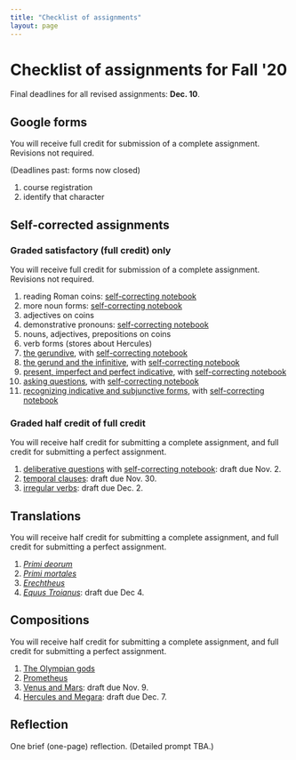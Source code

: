 ```yaml
---
title: "Checklist of assignments"
layout: page
---
```


# Checklist of assignments for Fall '20

Final deadlines for all revised assignments:  **Dec. 10**.

## Google forms

You will receive full credit for submission of a complete assignment.  Revisions not required.

(Deadlines past: forms now closed)

1. course registration
1. identify that character


## Self-corrected assignments

### Graded satisfactory (full credit) only

You will receive full credit for submission of a complete assignment.  Revisions not required.

1. reading Roman coins:  [self-correcting notebook](https://observablehq.com/@neelsmith/lingua-latina-legenda-unit-1-reading-roman-coins?collection=@neelsmith/l3)
1. more noun forms:  [self-correcting notebook](https://observablehq.com/@neelsmith/lingua-latina-legenda-unit-1-quiz-yourelf-on-noun-forms?collection=@neelsmith/l3)
1. adjectives on coins
1. demonstrative pronouns: [self-correcting notebook](https://observablehq.com/@neelsmith/lingua-latina-legenda-unit-1-demonstratives?collection=@neelsmith/l3)
1. nouns, adjectives, prepositions on coins
1. verb forms (stores about Hercules)
1. [the gerundive](../assignments/gerundive/exercise/), with  [self-correcting notebook](https://observablehq.com/@neelsmith/lingua-latina-legenda-unit-2-analyze-sentences-using-the-ge?collection=@neelsmith/l3)
1. [the gerund and the infinitive](../assignments/review-verbal-nouns/exercise/), with  [self-correcting notebook](https://observablehq.com/@neelsmith/lingua-latina-legenda-unit-2-analyze-sentences-using-gerun?collection=@neelsmith/l3)
1. [present, imperfect and perfect indicative](../assignments/present-indicative/), with  [self-correcting notebook](https://observablehq.com/@neelsmith/lingua-latina-legenda-unit-2-verb-synopsis?collection=@neelsmith/l3)
1. [asking questions](../assignments/questions/), with [self-correcting notebook](https://observablehq.com/@neelsmith/lingua-latina-legenda-unit-2-statements-to-questions?collection=@neelsmith/l3)
1. [recognizing indicative and subjunctive forms](../assignments/deliberative/), with [self-correcting notebook](https://observablehq.com/@neelsmith/lingua-latina-legenda-unit-3-recognizing-subjunctive-form?collection=@neelsmith/l3)

### Graded half credit of full credit

You will receive half credit for submitting a complete assignment, and full credit for submitting a perfect assignment.


1. [deliberative questions](../assignments/subjunctive1/) with [self-correcting notebook](https://observablehq.com/@neelsmith/lingua-latina-legenda-unit-3-quiz-yourself-on-deliberative?collection=@neelsmith/l3): draft due Nov. 2.
1. [temporal clauses](../assignments/temporal-clauses/exercise/):  draft due Nov. 30.
1. [irregular verbs](../assignments/irregulars/exercise/):  draft due Dec. 2.



## Translations

You will receive half credit for submitting a complete assignment, and full credit for submitting a perfect assignment.


1. *[Primi deorum](../assignments/translation1/)*
1. *[Primi mortales](../assignments/translation2/)*
1. *[Erechtheus](../assignments/translation3/)*
1. *[Equus Troianus](../assignments/translation4/)*: draft due Dec 4.



## Compositions

You will receive half credit for submitting a complete assignment, and full credit for submitting a perfect assignment.


1. [The Olympian gods](../assignments/composition1/)
1. [Prometheus](../assignments/composition2/)
1. [Venus and Mars](../assignments/composition3/): draft due Nov. 9.
1. [Hercules and Megara](../assignments/composition4/): draft due Dec. 7.


## Reflection

One brief (one-page) reflection.  (Detailed prompt TBA.)
